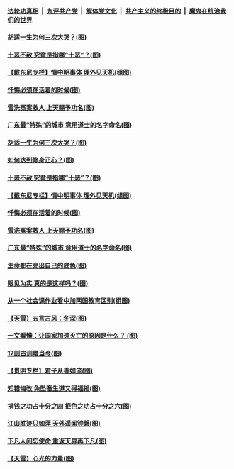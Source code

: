 

####  [法轮功真相](../../../../basic/blob/master/README.md?t=12061131) &nbsp;|&nbsp; [九评共产党](../../../../9ping.md/blob/master/README.md?t=12061131) &nbsp;|&nbsp; [解体党文化](../../../../jtdwh.md/blob/master/README.md?t=12061131)  &nbsp;|&nbsp; [共产主义的终极目的](../../../../gczydzjmd.md/blob/master/README.md?t=12061131) &nbsp;|&nbsp; [魔鬼在统治我们的世界](../../../../mgztzwmdsj.md/blob/master/README.md?t=12061131) 

#### [胡适一生为何三次大哭？(图)](../pages/p7/954700.md?t=12061131) 

#### [十恶不赦 究竟是指哪“十恶”？(图)](../pages/p7/954661.md?t=12061131) 

#### [【戴东尼专栏】情中明事体 理外见天机(组图)](../pages/p7/949226.md?t=12061131) 

#### [忏悔必须在活着的时候(图)](../pages/p7/954598.md?t=12061131) 

#### [雪洗冤案救人 上天赐予功名(图)](../pages/p7/954590.md?t=12061131) 

#### [广东最“特殊”的城市 竟用道士的名字命名(图)](../pages/p7/954578.md?t=12061131) 

#### [胡适一生为何三次大哭？(图)](../pages/p7/954700.md?t=12061131) 

#### [如何达到修身正心？(图)](../pages/p7/954699.md?t=12061131) 

#### [十恶不赦 究竟是指哪“十恶”？(图)](../pages/p7/954661.md?t=12061131) 

#### [【戴东尼专栏】情中明事体 理外见天机(组图)](../pages/p7/949226.md?t=12061131) 

#### [忏悔必须在活着的时候(图)](../pages/p7/954598.md?t=12061131) 

#### [雪洗冤案救人 上天赐予功名(图)](../pages/p7/954590.md?t=12061131) 

#### [广东最“特殊”的城市 竟用道士的名字命名(图)](../pages/p7/954578.md?t=12061131) 

#### [生命都在亮出自己的底色(图)](../pages/p7/954593.md?t=12061131) 


#### [眼见为实 真的是这样吗？(图)](../pages/p7/948090.md?t=12061131) 

#### [从一个社会课作业看中加两国教育区别(组图)](../pages/p7/951563.md?t=12061131) 

#### [【天雪】五言古风：冬深(图)](../pages/p7/954527.md?t=12061131) 

#### [一文看懂：让国家加速灭亡的原因是什么？ (图)](../pages/p7/954338.md?t=12061131) 

#### [17则古训赠当今(图)](../pages/p7/938210.md?t=12061131) 

#### [【贯明专栏】君子从善如流(图)](../pages/p7/951456.md?t=12061131) 

#### [知错悔改 免坠畜生道又得福报(图)](../pages/p7/954233.md?t=12061131) 

#### [捐钱之功占十分之四 拒色之功占十分之六(图)](../pages/p7/954235.md?t=12061131) 

#### [江山胜迹只如萍 天外遥闻钟磬(图)](../pages/p7/953355.md?t=12061131) 

#### [下凡人间忘使命 重返天界再下凡(图)](../pages/p7/954121.md?t=12061131) 

#### [【天雪】心光的力量(图)](../pages/p7/954067.md?t=12061131) 


